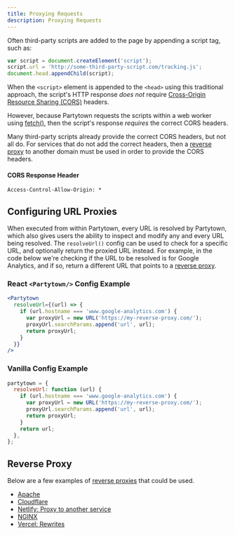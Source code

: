 ```yaml
---
title: Proxying Requests
description: Proxying Requests
---
```


Often third-party scripts are added to the page by appending a script tag, such as:

```javascript
var script = document.createElement('script');
script.url = 'http://some-third-party-script.com/tracking.js';
document.head.appendChild(script);
```

When the `<script>` element is appended to the `<head>` using this traditional approach, the script's HTTP response _does not_ require [Cross-Origin Resource Sharing (CORS)](https://developer.mozilla.org/en-US/docs/Web/HTTP/CORS) headers.

However, because Partytown requests the scripts within a web worker using [fetch()](https://developer.mozilla.org/en-US/docs/Web/API/Fetch_API), then the script's response _requires_ the correct CORS headers.

Many third-party scripts already provide the correct CORS headers, but not all do. For services that do not add the correct headers, then a [reverse proxy](#Reverse-Proxy) to another domain must be used in order to provide the CORS headers.

#### CORS Response Header

```
Access-Control-Allow-Origin: *
```

## Configuring URL Proxies

When executed from within Partytown, every URL is resolved by Partytown, which also gives users the ability to inspect and modify any and every URL being resolved. The `resolveUrl()` config can be used to check for a specific URL, and optionally return the proxied URL instead. For example, in the code below we're checking if the URL to be resolved is for Google Analytics, and if so, return a different URL that points to a [reverse proxy](#Reverse-Proxy).

### React `<Partytown/>` Config Example

```jsx
<Partytown
  resolveUrl={(url) => {
    if (url.hostname === 'www.google-analytics.com') {
      var proxyUrl = new URL('https://my-reverse-proxy.com/');
      proxyUrl.searchParams.append('url', url);
      return proxyUrl;
    }
  }}
/>
```

### Vanilla Config Example

```javascript
partytown = {
  resolveUrl: function (url) {
    if (url.hostname === 'www.google-analytics.com') {
      var proxyUrl = new URL('https://my-reverse-proxy.com/');
      proxyUrl.searchParams.append('url', url);
      return proxyUrl;
    }
    return url;
  },
};
```

## Reverse Proxy

Below are a few examples of [reverse proxies](https://en.wikipedia.org/wiki/Reverse_proxy) that could be used.

- [Apache](https://httpd.apache.org/docs/2.4/howto/reverse_proxy.html)
- [Cloudflare](https://www.cloudflare.com/learning/cdn/glossary/reverse-proxy/)
- [Netlify: Proxy to another service](https://docs.netlify.com/routing/redirects/rewrites-proxies/#proxy-to-another-service)
- [NGINX](https://docs.nginx.com/nginx/admin-guide/web-server/reverse-proxy/)
- [Vercel: Rewrites](https://vercel.com/docs/cli#project-configuration/rewrites)
